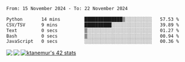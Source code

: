 <!--START_SECTION:waka-->

```txt
From: 15 November 2024 - To: 22 November 2024

Python       14 mins         ██████████████▒░░░░░░░░░░   57.53 %
CSV/TSV      9 mins          ██████████░░░░░░░░░░░░░░░   39.89 %
Text         0 secs          ▒░░░░░░░░░░░░░░░░░░░░░░░░   01.27 %
Bash         0 secs          ▒░░░░░░░░░░░░░░░░░░░░░░░░   00.94 %
JavaScript   0 secs          ░░░░░░░░░░░░░░░░░░░░░░░░░   00.36 %
```

<!--END_SECTION:waka-->
<a href="https://github.com/anuraghazra/github-readme-stats">
  <img align="left" src="https://github-readme-stats.vercel.app/api?username=Tanesan&count_private=true&show_icons=true" />
<img align="left" src="https://github-readme-stats.vercel.app/api/top-langs/?username=Tanesan" />
</a>

[![ktanemur's 42 stats](https://badge42.vercel.app/api/v2/cl1wslf6s002109l771rng2w8/stats?cursusId=21&coalitionId=62)](https://github.com/JaeSeoKim/badge42)
